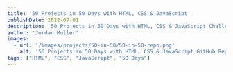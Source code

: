 ```yaml
---
title: '50 Projects in 50 Days with HTML, CSS & JavaScript'
publishDate: 2022-07-01
description: '50 Projects in 50 Days with HTML, CSS & JavaScript Challenge'
author: 'Jordan Muller'
images:
  - url: '/images/projects/50-in-50/50-in-50-repo.png'
    alt: '50 Projects in 50 Days with HTML, CSS & JavaScript GitHub Repository Banner Image'
tags: ["HTML", "CSS", "JavaScript", "50 Days"]
---
```


